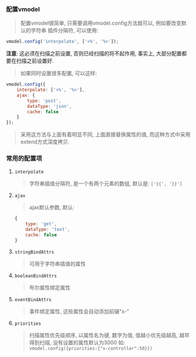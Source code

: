 ### 配置vmodel
> 配置vmodel很简单, 只需要调用vmodel.config方法就可以, 例如要改变默认的字符串
> 插件分隔符, 可以使用:

```javascript
vmodel.config('interpolate', ['<%', '%>']);
```

**注意**: 这必须在扫描之前设置, 否则已经扫描的将不起作用, 事实上,
大部分配置都要在扫描之前设置好.

> 如果同时设置很多配置, 可以这样:

```javascript
vmodel.config({
    interpolate: ['<%', '%>'],
	ajax: {
		type: 'post',
		dataType: 'json',
		cache: false
	}
});
```

> 采用这方法与上面有着明显不同, 上面直接替换属性的值, 而这种方式中采用extend方式深度拷贝.

### 常用的配置项
1. `interpolate`
	> 字符串插值分隔符, 是一个有两个元素的数组, 默认是: `['{{', '}}']`

2. `ajax`
	> ajax默认参数, 默认:
	```javascript
	{
		type: 'get',
		dataType: 'text',
		cache: false
	}
	```

3. `stringBindAttrs`
	> 可用于字符串插值的属性

4. `booleanBindAttrs`
	> 布尔属性绑定属性

5. `eventBindAttrs`
	> 事件绑定属性, 这些属性会自动添加前辍"x-"

6. `priorities`
	> 扫描属性优先级顺序, 以属性名为键, 数字为值, 值越小优先级越高, 越早得到扫描, 没有设置的属性默认为3000
	> 如: `vmodel.config({priorities:{"x-controller":50}})`
